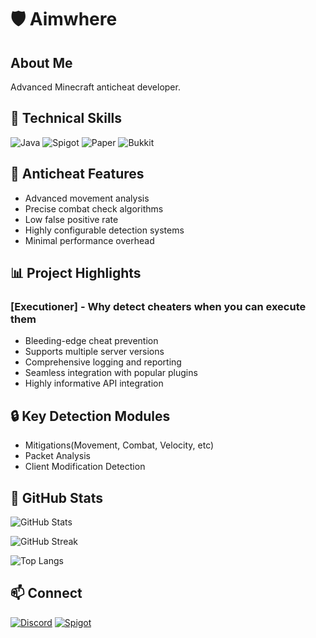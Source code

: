 # 🛡️ Aimwhere

## About Me
Advanced Minecraft anticheat developer.

## 🧰 Technical Skills
![Java](https://img.shields.io/badge/Java-ED8B00?style=for-the-badge&logo=java&logoColor=white)
![Spigot](https://img.shields.io/badge/Spigot-ff6f00?style=for-the-badge&logo=minecraft&logoColor=white)
![Paper](https://img.shields.io/badge/Paper-3178C6?style=for-the-badge&logo=data:image/png;base64,...)
![Bukkit](https://img.shields.io/badge/Bukkit-4CAF50?style=for-the-badge&logo=minecraft&logoColor=white)

## 🚀 Anticheat Features
- Advanced movement analysis
- Precise combat check algorithms
- Low false positive rate
- Highly configurable detection systems
- Minimal performance overhead

## 📊 Project Highlights
### [Executioner] - Why detect cheaters when you can execute them
- Bleeding-edge cheat prevention
- Supports multiple server versions
- Comprehensive logging and reporting
- Seamless integration with popular plugins
- Highly informative API integration

## 🔒 Key Detection Modules
- Mitigations(Movement, Combat, Velocity, etc)
- Packet Analysis
- Client Modification Detection

## 🏅 GitHub Stats

![GitHub Stats](https://github-readme-stats.vercel.app/api?username=Zorrop0&show_icons=true&theme=tokyonight)  

![GitHub Streak](https://streak-stats.demolab.com?user=Zorrop0&theme=tokyonight)  

![Top Langs](https://github-readme-stats.vercel.app/api/top-langs/?username=Zorrop0&layout=compact&theme=tokyonight)  

## 📫 Connect
[![Discord](https://img.shields.io/badge/Discord-7289DA?style=for-the-badge&logo=discord&logoColor=white)](https://discord.gg/precisity)
[![Spigot](https://img.shields.io/badge/Spigot-FF6F00?style=for-the-badge&logo=minecraft&logoColor=white)](https://www.spigotmc.org/members/dmc5.1833637/)

<!--
**Zorrop0/Zorrop0** is a ✨ _special_ ✨ repository because its `README.md` (this file) appears on your GitHub profile.

Here are some ideas to get you started:

- 🔭 I’m currently working on ...
- 🌱 I’m currently learning ...
- 👯 I’m looking to collaborate on ...
- 🤔 I’m looking for help with ...
- 💬 Ask me about ...
- 📫 How to reach me: ...
- 😄 Pronouns: ...
- ⚡ Fun fact: ...
-->
